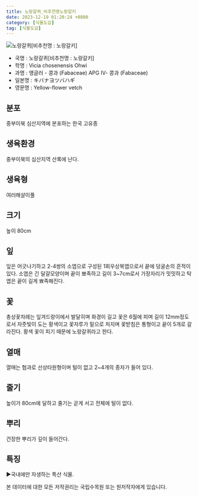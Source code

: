 ```yaml
---
title: 노랑갈퀴_비추천명노랑갈키
date: 2023-12-19 01:20:24 +0800
category: [식물도감]
tag: [식물도감]
---
```




![노랑갈퀴[비추천명 : 노랑갈키]](/fileUpload/plants/basic/Leguminosae/Vicia/12340/12340_1_th2.jpg)
- 국명 : 노랑갈퀴[비추천명 : 노랑갈키]
- 학명 : Vicia chosenensis Ohwi
- 과명 : 앵글러 - 콩과 (Fabaceae) APG Ⅳ- 콩과 (Fabaceae)
- 일본명 : キバナヨツバハギ
- 영문명 : Yellow-flower vetch


## 분포
중부이북 심산지역에 분포하는 한국 고유종
## 생육환경
중부이북의 심산지역 산록에 난다.
## 생육형
여러해살이풀 
## 크기
높이 80cm
## 잎
잎은 어긋나기하고 2-4쌍의 소엽으로 구성된 1회우상복엽으로서 끝에 덩굴손의 흔적이 있다. 소엽은 긴 달걀모양이며 끝이 뾰족하고 길이 3~7cm로서 가장자리가 밋밋하고 탁엽은 끝이 길게 뾰족해진다.
## 꽃
총상꽃차례는 잎겨드랑이에서 발달히며 화경이 길고 꽃은 6월에 피며 길이 12mm정도로서 자줏빛이 도는 황색이고 꽃자루가 밑으로 처지며 꽃받침은 통형이고 끝이 5개로 갈라진다. 황색 꽃이 피기 때문에 노랑갈퀴라고 한다.
## 열매
열매는 협과로 선상타원형이며 털이 없고 2~4개의 종자가 들어 있다.
## 줄기
높이가 80cm에 달하고 줄기는 곧게 서고 전체에 털이 없다.
## 뿌리
건장한 뿌리가 깊이 들어간다.
## 특징
▶국내에만 자생하는 특산 식물.






본 데이터에 대한 모든 저작권리는 국립수목원 또는 원저작자에게 있습니다.
